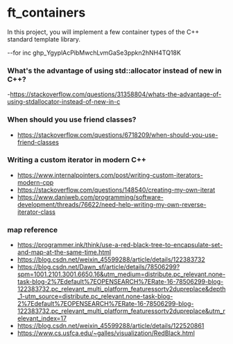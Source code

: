 # ft_containers
In this project, you will implement a few container types of the C++ standard template library.

--for inc 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

### What's the advantage of using std::allocator instead of new in C++?
-https://stackoverflow.com/questions/31358804/whats-the-advantage-of-using-stdallocator-instead-of-new-in-c

### When should you use friend classes? 
- https://stackoverflow.com/questions/6718209/when-should-you-use-friend-classes

### Writing a custom iterator in modern C++
- https://www.internalpointers.com/post/writing-custom-iterators-modern-cpp
- https://stackoverflow.com/questions/148540/creating-my-own-iterat
- https://www.daniweb.com/programming/software-development/threads/76622/need-help-writing-my-own-reverse-iterator-class


### map reference
- https://programmer.ink/think/use-a-red-black-tree-to-encapsulate-set-and-map-at-the-same-time.html
- https://blog.csdn.net/weixin_45599288/article/details/122383732
- https://blog.csdn.net/Dawn_sf/article/details/78506299?spm=1001.2101.3001.6650.16&utm_medium=distribute.pc_relevant.none-task-blog-2%7Edefault%7EOPENSEARCH%7ERate-16-78506299-blog-122383732.pc_relevant_multi_platform_featuressortv2dupreplace&depth_1-utm_source=distribute.pc_relevant.none-task-blog-2%7Edefault%7EOPENSEARCH%7ERate-16-78506299-blog-122383732.pc_relevant_multi_platform_featuressortv2dupreplace&utm_relevant_index=17
- https://blog.csdn.net/weixin_45599288/article/details/122520861
- https://www.cs.usfca.edu/~galles/visualization/RedBlack.html

